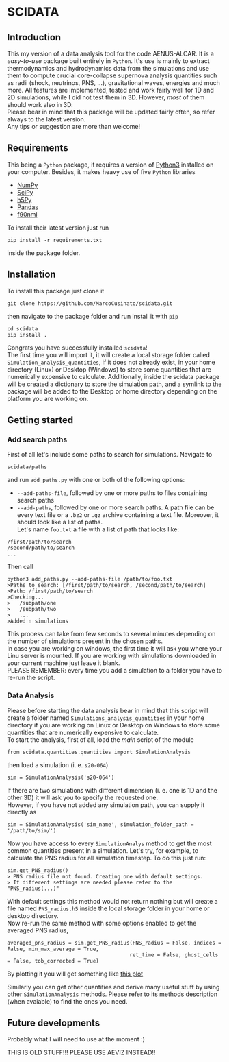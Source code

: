 # SCIDATA

## Introduction

This my version of a data analysis tool for the code AENUS-ALCAR. It is a _easy-to-use_ package built entirely in `Python`. It's use is mainly to extract thermodynamics and hydrodynamics data from the simulations and use them to compute crucial core-collapse supernova analysis quantities such as radii (shock, neutrinos, PNS, ...), gravitational waves, energies and much more.  All features are implemented, tested and work fairly well for 1D and 2D simulations, while I did not test them in 3D. However, _most_ of them should work also in 3D.<br/>
Please bear in mind that this package will be updated fairly often, so refer always to the latest version.<br/>
Any tips or suggestion are more than welcome! 

## Requirements

This being a `Python` package, it requires a version of [Python3](https://www.python.org/) installed on your computer. Besides, it makes heavy use of five `Python` libraries
 - [NumPy](https://numpy.org/)
 - [SciPy](https://scipy.org/)
 - [h5Py](https://www.h5py.org/)
 - [Pandas](https://pandas.pydata.org/docs/index.html)
 - [f90nml](https://pypi.org/project/f90nml/)

To install their latest version just run
```
pip install -r requirements.txt
```
inside the package folder.

## Installation
To install this package just clone it
```
git clone https://github.com/MarcoCusinato/scidata.git
```
then navigate to the package folder and run install it with `pip`
```
cd scidata
pip install .
```
Congrats you have successfully installed `scidata`! <br/>
The first time you will import it, it will create a local storage folder called `Simulation_analysis_quantities`, if it does not already exist, in your home directory (Linux) or Desktop (Windows) to store some quantities that are numerically expensive to calculate.  Additionally, inside the scidata package will be created a dictionary to store the simulation path, and a symlink to the package will be added to the Desktop or home directory depending on the platform you are working on.<br/>

## Getting started

### Add search paths
First of all let's include some paths to search for simulations. Navigate to 
```
scidata/paths
```
and run `add_paths.py` with one or both of the following options:
- `--add-paths-file`, followed by one or more paths to files containing search paths
- `--add-paths`, followed by one or more search paths.
A path file can be every text file or a `.bz2` or `.gz` archive containing a text file. Moreover, it should look like a list of paths. <br/>
Let's name `foo.txt` a file with a list of path that looks like:
```
/first/path/to/search
/second/path/to/search
...
```
Then call 
```
python3 add_paths.py --add-paths-file /path/to/foo.txt
>Paths to search: [/first/path/to/search, /second/path/to/search]
>Path: /first/path/to/search
>Checking...
>   /subpath/one
>   /subpath/two
>   ...
>Added n simulations
```
This process can take from few seconds to several minutes depending on the number of simulations present in the chosen paths. <br/>
In case you are working on windows, the first time it will ask you where your Linu server is mounted. If you are working with simulations downloaded in your current machine just leave it blank. <br/>
PLEASE REMEMBER: every time you add a simulation to a folder you have to re-run the script. 

### Data Analysis 

Please before starting the data analysis bear in mind that this script will create a folder named `Simulations_analysis_quantities` in your home directory if you are working on Linux or Desktop on Windows to store some quantities that are numerically expensive to calculate.<br/>
To start the analysis, first of all, load the _main_ script of the module
```
from scidata.quantities.quantities import SimulationAnalysis
```
then load a simulation (i. e. `s20-064`)
```
sim = SimulationAnalysis('s20-064')
```
If there are two simulations with different dimension (i. e. one is 1D and the other 3D) it will ask you to specify the requested one. <br/> 
However, if you have not added any simulation path, you can supply it directly as
``` 
sim = SimulationAnalysis('sim_name', simulation_folder_path = '/path/to/sim/')
```
Now you have access to every `SimulationAnalys` method to get the most common quantities present in a simulation.
Let's try, for example, to calculate the PNS radius for all simulation timestep. To do this just run:
```
sim.get_PNS_radius()
> PNS radius file not found. Creating one with default settings.
> If different settings are needed please refer to the "PNS_radius(...)"
```
With default settings this method would not return nothing but will create a file named `PNS_radius.h5` inside the local storage folder in your home or desktop directory. <br/>
Now re-run the same method with some options enabled to get the averaged PNS radius,
```
averaged_pns_radius = sim.get_PNS_radius(PNS_radius = False, indices = False, min_max_average = True,
                                        ret_time = False, ghost_cells = False, tob_corrected = True)
```
By plotting it you will get something like [this plot]()

Similarly you can get other quantities and derive many useful stuff by using other `SimulationAnalysis` methods. Please refer to its methods description (when avaiable) to find the ones you need.

## Future developments
Probably what I will need to use at the moment :)

THIS IS OLD STUFF!!! PLEASE USE AEVIZ INSTEAD!!

